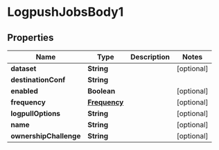 # LogpushJobsBody1

## Properties
Name | Type | Description | Notes
------------ | ------------- | ------------- | -------------
**dataset** | **String** |  |  [optional]
**destinationConf** | **String** |  | 
**enabled** | **Boolean** |  |  [optional]
**frequency** | [**Frequency**](Frequency.md) |  |  [optional]
**logpullOptions** | **String** |  |  [optional]
**name** | **String** |  |  [optional]
**ownershipChallenge** | **String** |  |  [optional]

